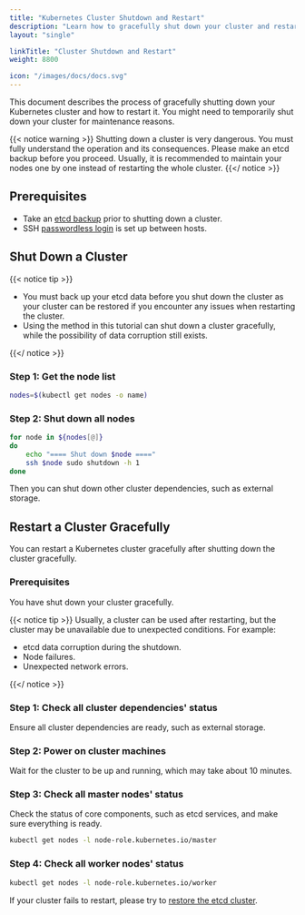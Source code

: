 ```yaml
---
title: "Kubernetes Cluster Shutdown and Restart"
description: "Learn how to gracefully shut down your cluster and restart it."
layout: "single"

linkTitle: "Cluster Shutdown and Restart"
weight: 8800

icon: "/images/docs/docs.svg"
---
```

This document describes the process of gracefully shutting down your Kubernetes cluster and how to restart it. You might need to temporarily shut down your cluster for maintenance reasons.

{{< notice warning >}}
Shutting down a cluster is very dangerous. You must fully understand the operation and its consequences. Please make an etcd backup before you proceed.
Usually, it is recommended to maintain your nodes one by one instead of restarting the whole cluster.
{{</ notice >}}

## Prerequisites
- Take an [etcd backup](https://etcd.io/docs/current/op-guide/recovery/#snapshotting-the-keyspace) prior to shutting down a cluster.
- SSH [passwordless login](https://man.openbsd.org/ssh.1#AUTHENTICATION) is set up between hosts.

## Shut Down a Cluster
{{< notice tip >}}

- You must back up your etcd data before you shut down the cluster as your cluster can be restored if you encounter any issues when restarting the cluster.
- Using the method in this tutorial can shut down a cluster gracefully, while the possibility of data corruption still exists.

{{</ notice >}}

### Step 1: Get the node list
```bash
nodes=$(kubectl get nodes -o name)
```
### Step 2: Shut down all nodes
```bash
for node in ${nodes[@]}
do
    echo "==== Shut down $node ===="
    ssh $node sudo shutdown -h 1
done
```
Then you can shut down other cluster dependencies, such as external storage.

## Restart a Cluster Gracefully
You can restart a Kubernetes cluster gracefully after shutting down the cluster gracefully.

### Prerequisites
You have shut down your cluster gracefully.

{{< notice tip >}}
Usually, a cluster can be used after restarting, but the cluster may be unavailable due to unexpected conditions. For example:

- etcd data corruption during the shutdown.
- Node failures.
- Unexpected network errors.

{{</ notice >}}

### Step 1: Check all cluster dependencies' status
Ensure all cluster dependencies are ready, such as external storage.
### Step 2: Power on cluster machines
Wait for the cluster to be up and running, which may take about 10 minutes.
### Step 3: Check all master nodes' status
Check the status of core components, such as etcd services, and make sure everything is ready.
```bash
kubectl get nodes -l node-role.kubernetes.io/master
```

### Step 4: Check all worker nodes' status
```bash
kubectl get nodes -l node-role.kubernetes.io/worker
```

If your cluster fails to restart, please try to [restore the etcd cluster](https://etcd.io/docs/current/op-guide/recovery/#restoring-a-cluster).
